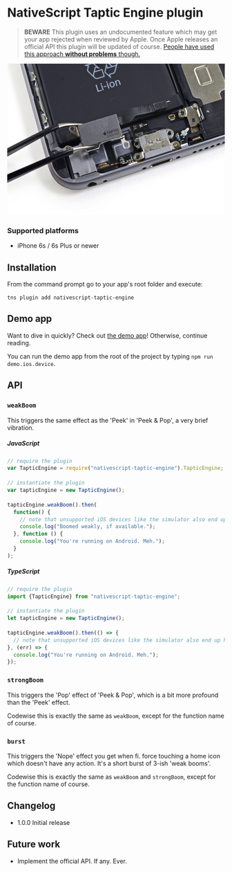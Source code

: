 # NativeScript Taptic Engine plugin

> __BEWARE__ This plugin uses an undocumented feature which may get your app rejected when reviewed by Apple. Once Apple releases an official API this plugin will be updated of course. [People have used this approach __without problems__ though.](http://stackoverflow.com/questions/32526868/taptic-in-ios-9)


<img src="https://github.com/EddyVerbruggen/nativescript-taptic-engine/blob/master/taptic-6s-plus.jpg" width="541px" height="350px"/>

### Supported platforms
* iPhone 6s / 6s Plus or newer

## Installation
From the command prompt go to your app's root folder and execute:

```
tns plugin add nativescript-taptic-engine
```

## Demo app
Want to dive in quickly? Check out [the demo app](demo)! Otherwise, continue reading.

You can run the demo app from the root of the project by typing `npm run demo.ios.device`.

## API

### `weakBoom`
This triggers the same effect as the 'Peek' in 'Peek & Pop', a very brief vibration.

##### JavaScript
```js
// require the plugin
var TapticEngine = require("nativescript-taptic-engine").TapticEngine;

// instantiate the plugin
var tapticEngine = new TapticEngine();

tapticEngine.weakBoom().then(
  function() {
    // note that unsupported iOS devices like the simulator also end up here, at the moment
    console.log("Boomed weakly, if available.");
  }, function () {
    console.log("You're running on Android. Meh.");
  }
);
```

##### TypeScript
```js
// require the plugin
import {TapticEngine} from "nativescript-taptic-engine";

// instantiate the plugin
let tapticEngine = new TapticEngine();

tapticEngine.weakBoom().then(() => {
  // note that unsupported iOS devices like the simulator also end up here, at the moment
}, (err) => {
  console.log("You're running on Android. Meh.");
});
```

### `strongBoom`
This triggers the 'Pop' effect of 'Peek & Pop', which is a bit more profound than the 'Peek' effect.

Codewise this is exactly the same as `weakBoom`, except for the function name of course.


### `burst`
This triggers the 'Nope' effect you get when fi. force touching a home icon which doesn't have any action. It's a short burst of 3-ish 'weak booms'.

Codewise this is exactly the same as `weakBoom` and `strongBoom`, except for the function name of course.

## Changelog
* 1.0.0  Initial release

## Future work
* Implement the official API. If any. Ever.
